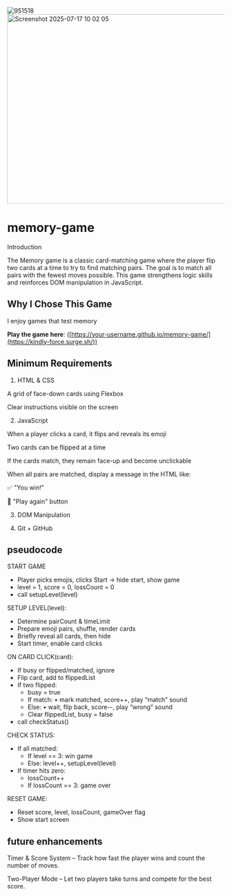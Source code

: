 ![951518](https://github.com/user-attachments/assets/f4691b4a-3d6e-4365-ac87-1fc293573292)
<img width="935" height="437" alt="Screenshot 2025-07-17 10 02 05" src="https://github.com/user-attachments/assets/429aee2a-d0a5-4c10-a985-8698419411c1" />

# memory-game
Introduction

The Memory game is a classic card-matching game where the player flip two cards at a time to try to find matching pairs. The goal is to match all pairs with the fewest moves possible. This game strengthens logic skills and reinforces DOM manipulation in JavaScript.
   
 ##  Why I Chose This Game 
I enjoy games that test memory

 **Play the game here**: ([https://your-username.github.io/memory-game/](https://kindly-force.surge.sh/))  



##  Minimum Requirements
1. HTML & CSS

A grid of face-down cards using Flexbox

Clear instructions visible on the screen

2. JavaScript

When a player clicks a card, it flips and reveals its emoji

Two cards can be flipped at a time

If the cards match, they remain face-up and become unclickable

When all pairs are matched, display a message in the HTML like:

✅ "You win!"

🔄 "Play again" button

3. DOM Manipulation  

4. Git + GitHub
  
## pseudocode  

START GAME
- Player picks emojis, clicks Start → hide start, show game
- level = 1, score = 0, lossCount = 0
- call setupLevel(level)

SETUP LEVEL(level):
- Determine pairCount & timeLimit
- Prepare emoji pairs, shuffle, render cards
- Briefly reveal all cards, then hide
- Start timer, enable card clicks

ON CARD CLICK(card):
- If busy or flipped/matched, ignore
- Flip card, add to flippedList
- If two flipped:
    - busy = true
    - If match:
        • mark matched, score++, play “match” sound
    - Else:
        • wait, flip back, score--, play “wrong” sound
    - Clear flippedList, busy = false
- call checkStatus()

CHECK STATUS:
- If all matched:
    - If level == 3: win game
    - Else: level++, setupLevel(level)
- If timer hits zero:
    - lossCount++
    - If lossCount == 3: game over

RESET GAME:
- Reset score, level, lossCount, gameOver flag
- Show start screen



 
## future enhancements
Timer & Score System – Track how fast the player wins and count the number of moves.

Two-Player Mode – Let two players take turns and compete for the best score.
